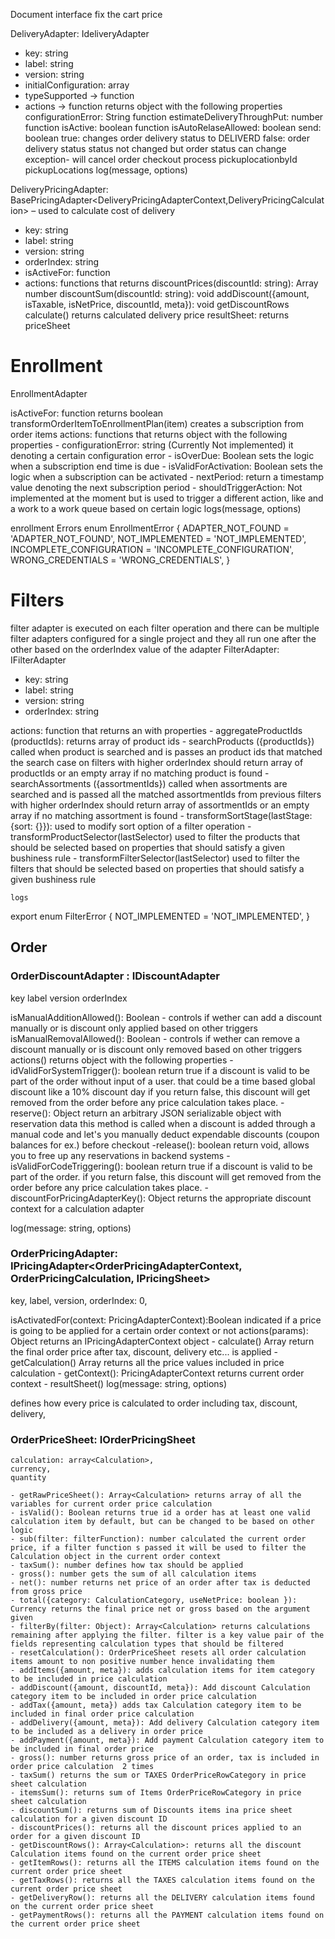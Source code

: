 Document interface
fix the cart price



DeliveryAdapter: IdeliveryAdapter
- key: string
- label: string
- version: string
- initialConfiguration: array
- typeSupported → function
- actions → function returns object with the following properties
	 configurationError: String function
	estimateDeliveryThroughPut: number function
	isActive: boolean function
	isAutoRelaseAllowed: boolean
	send: boolean
		true: changes order delivery status to DELIVERD
		false: order delivery status status not changed but order status can change
		exception- will cancel order checkout process
	pickuplocationbyId
	pickupLocations
log(message, options)



DeliveryPricingAdapter: BasePricingAdapter<DeliveryPricingAdapterContext,DeliveryPricingCalculation>
 – used to calculate cost of delivery

- key: string
- label: string
- version: string
- orderIndex: string
- isActiveFor:  function
- actions: functions that returns
		discountPrices(discountId: string): Array<PriceDiscount> number
		discountSum(discountId: string): void
		addDiscount({amount, isTaxable, isNetPrice, discountId, meta}): void
		getDiscountRows
		calculate() returns calculated delivery price
		resultSheet: returns priceSheet




# Enrollment



EnrollmentAdapter

isActiveFor: function returns boolean
transformOrderItemToEnrollmentPlan(item)  creates a subscription from order items
actions: functions that returns object with the following properties
		- configurationError: string (Currently Not implemented) it denoting a certain configuration error
		- isOverDue: Boolean sets the logic when a subscription end time is due
		- isValidForActivation: Boolean sets the logic when a subscription can be activated
		- nextPeriod: return a timestamp value denoting the next subscription period
		- shouldTriggerAction: Not implemented at the  moment but is used to trigger a different action, like and a work to a work queue based on certain logic
 logs(message, options)


enrollment Errors enum EnrollmentError {
  ADAPTER_NOT_FOUND = 'ADAPTER_NOT_FOUND',
  NOT_IMPLEMENTED = 'NOT_IMPLEMENTED',
  INCOMPLETE_CONFIGURATION = 'INCOMPLETE_CONFIGURATION',
  WRONG_CREDENTIALS = 'WRONG_CREDENTIALS',
}


	





# Filters
filter adapter is executed on each filter operation and there can be multiple filter adapters configured for a single project and they all run one after the other based on the orderIndex value of the adapter
FilterAdapter: IFilterAdapter
- key: string
- label: string
- version: string
- orderIndex: string

actions: function that returns an  with properties
	- aggregateProductIds (productIds): returns array of product ids 
	- searchProducts ({productIds}) called when product is searched and is passes an product ids that matched the search case on filters with higher orderIndex should return array of productIds or an empty array if no matching product is found
	- searchAssortments ({assortmentIds}) called when assortments are searched and is passed all the matched assortmentIds from previous filters with higher orderIndex should return array of assortmentIds or an empty array if no matching assortment is found
	- transformSortStage(lastStage: {sort: {}}): used to modify sort option of a filter operation
	- transformProductSelector(lastSelector) used to filter the products that should be selected based on properties that should satisfy a given bushiness rule
	- transformFilterSelector(lastSelector) used to filter the filters that should be selected based on properties that should satisfy a given bushiness rule

	logs

export enum FilterError {
  NOT_IMPLEMENTED = 'NOT_IMPLEMENTED',
}

## Order


### OrderDiscountAdapter : IDiscountAdapter

key
label
version
orderIndex

isManualAdditionAllowed(): Boolean - controls if wether can add a discount manually or is discount only applied based on other triggers
isManualRemovalAllowed(): Boolean - controls if wether can remove a discount manually or is discount only removed based on other triggers
actions() returns object with the following properties
	-	idValidForSystemTrigger(): boolean return true if a discount is valid to be part of the order without input of a user. that could be a time based global discount like a 10% discount day if you return false, this discount will get removed from the order before any price calculation takes place.
	- reserve(): Object  return an arbitrary JSON serializable object with reservation data  this method is called when a discount is added through a manual code and let's you manually deduct expendable discounts (coupon balances for ex.) before checkout
	-release(): boolean return void, allows you to free up any reservations in backend systems
	- isValidForCodeTriggering(): boolean return true if a discount is valid to be part of the order. if you return false, this discount will get removed from the order before any price calculation takes place.
	- discountForPricingAdapterKey(): Object returns the appropriate discount context for a calculation adapter

log(message: string, options)


### OrderPricingAdapter: IPricingAdapter<OrderPricingAdapterContext, OrderPricingCalculation, IPricingSheet>
  key,
  label,
  version,
  orderIndex: 0,

  isActivatedFor(context: PricingAdapterContext):Boolean indicated if a price is going to be applied for a certain order context or not
  actions(params): Object returns an IPricingAdapterContext object 
	- calculate() Array<Calculation> return the final order price after tax, discount, delivery etc... is applied
	- getCalculation() Array<Calculation> returns all the price values included in price calculation
	- getContext(): PricingAdapterContext returns current order context
	- resultSheet()
  log(message: string, options)



defines how every price is calculated to order including tax, discount, delivery, 
### OrderPriceSheet: IOrderPricingSheet 
    calculation: array<Calculation>,
    currency,
    quantity

	- getRawPriceSheet(): Array<Calculation> returns array of all the variables for current order price calculation
	- isValid(): Boolean returns true id a order has at least one valid calculation item by default, but can be changed to be based on other logic
	- sub(filter: filterFunction): number calculated the current order price, if a filter function s passed it will be used to filter the Calculation object in the current order context
	- taxSum(): number defines how tax should be applied 
	- gross(): number gets the sum of all calculation items
	- net(): number returns net price of an order after tax is deducted from gross price
	- total({category: CalculationCategory, useNetPrice: boolean }): Currency returns the final price net or gross based on the argument given
	- filterBy(filter: Object): Array<Calculation> returns calculations remaining after applying the filter. filter is a key value pair of the fields representing calculation types that should be filtered 
	- resetCalculation(): OrderPriceSheet resets all order calculation items amount to non positive number hence invalidating them
	- addItems({amount, meta}): adds calculation items for item category to be included in price calculation
	- addDiscount({amount, discountId, meta}): Add discount Calculation category item to be included in order price calculation
	- addTax({amount, meta}) adds tax Calculation category item to be included in final order price calculation
	- addDelivery({amount, meta}): Add delivery Calculation category item to be included as a delivery in order price
	- addPayment({amount, meta}): Add payment Calculation category item to be included in final order price
	- gross(): number returns gross price of an order, tax is included in order price calculation  2 times
	- taxSum() returns the sum or TAXES OrderPriceRowCategory in price sheet calculation
	- itemsSum(): returns sum of Items OrderPriceRowCategory in price sheet calculation
	- discountSum(): returns sum of Discounts items ina price sheet calculation for a given discount ID
	- discountPrices(): returns all the discount prices applied to an order for a given discount ID
	- getDiscountRows(): Array<Calculation>: returns all the discount Calculation items found on the current order price sheet
	- getItemRows(): returns all the ITEMS calculation items found on the current order price sheet
	- getTaxRows(): returns all the TAXES calculation items found on the current order price sheet
	- getDeliveryRow(): returns all the DELIVERY calculation items found on the current order price sheet
	- getPaymentRows(): returns all the PAYMENT calculation items found on the current order price sheet







